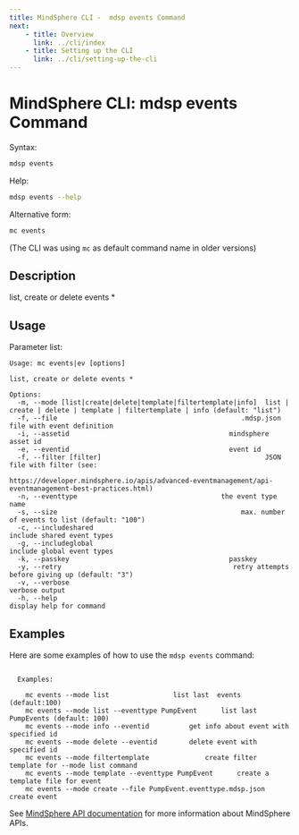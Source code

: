 ```yaml
---
title: MindSphere CLI -  mdsp events Command
next:
    - title: Overview
      link: ../cli/index
    - title: Setting up the CLI
      link: ../cli/setting-up-the-cli
---
```


# MindSphere CLI: mdsp events Command

Syntax:

```bash
mdsp events
```

Help:

```bash
mdsp events --help
```

Alternative form:

```bash
mc events
```

(The CLI was using `mc` as default command name in older versions)

## Description

list, create or delete events *

## Usage

Parameter list:

```text
Usage: mc events|ev [options]

list, create or delete events *

Options:
  -m, --mode [list|create|delete|template|filtertemplate|info]  list | create | delete | template | filtertemplate | info (default: "list")
  -f, --file                                              .mdsp.json file with event definition
  -i, --assetid                                        mindsphere asset id
  -e, --eventid                                        event id
  -f, --filter [filter]                                         JSON file with filter (see:
                                                                https://developer.mindsphere.io/apis/advanced-eventmanagement/api-eventmanagement-best-practices.html)
  -n, --eventtype                                    the event type name
  -s, --size                                              max. number of events to list (default: "100")
  -c, --includeshared                                           include shared event types
  -g, --includeglobal                                           include global event types
  -k, --passkey                                        passkey
  -y, --retry                                           retry attempts before giving up (default: "3")
  -v, --verbose                                                 verbose output
  -h, --help                                                    display help for command

```

## Examples

Here are some examples of how to use the `mdsp events` command:

```text

  Examples:

    mc events --mode list 				 list last  events (default:100)
    mc events --mode list --eventtype PumpEvent		 list last  PumpEvents (default: 100)
    mc events --mode info --eventid 		 get info about event with specified id
    mc events --mode delete --eventid 		 delete event with specified id
    mc events --mode filtertemplate 			 create filter template for --mode list command
    mc events --mode template --eventtype PumpEvent 	 create a template file for event 
    mc events --mode create --file PumpEvent.eventtype.mdsp.json 	 create event

```

See [MindSphere API documentation](https://documentation.mindsphere.io/MindSphere/apis/index.html) for more information about MindSphere APIs.
